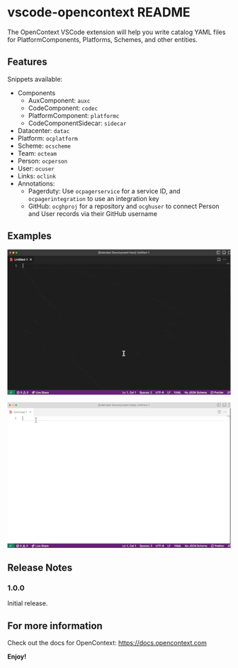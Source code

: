 # vscode-opencontext README

The OpenContext VSCode extension will help you write catalog YAML files for PlatformComponents, Platforms, Schemes, and other entities.

## Features

Snippets available:
- Components
  - AuxComponent: `auxc`
  - CodeComponent: `codec`
  - PlatformComponent: `platformc`
  - CodeComponentSidecar: `sidecar`
- Datacenter: `datac`
- Platform: `ocplatform`
- Scheme: `ocscheme`
- Team: `octeam`
- Person: `ocperson`
- User: `ocuser`
- Links: `oclink`
- Annotations:
  - Pagerduty: Use `ocpagerservice` for a service ID, and `ocpagerintegration` to use an integration key
  - GitHub: `ocghproj` for a repository and `ocghuser` to connect Person and User records via their GitHub username

## Examples
![auxc snippet example](./examples/aux-expands-dark.gif)

![ocperson snippet example](./examples/oc-ex-light.gif)

## Release Notes

### 1.0.0

Initial release.

## For more information

Check out the docs for OpenContext: https://docs.opencontext.com

**Enjoy!**
